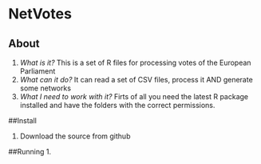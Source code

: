 # NetVotes
## About
1. *What is it?* This is a set of R files for processing votes of the European Parliament
2. *What can it do?* It can read a set of CSV files, process it AND generate some networks
3. *What I need to work with it?* Firts of all you need the latest R package installed and have the folders with the correct permissions. 

##Install
1. Download the source from github

##Running
1. 
